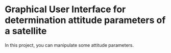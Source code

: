 # Graphical User Interface for determination attitude parameters of a satellite

In this project, you can manipulate some attitude parameters. 
